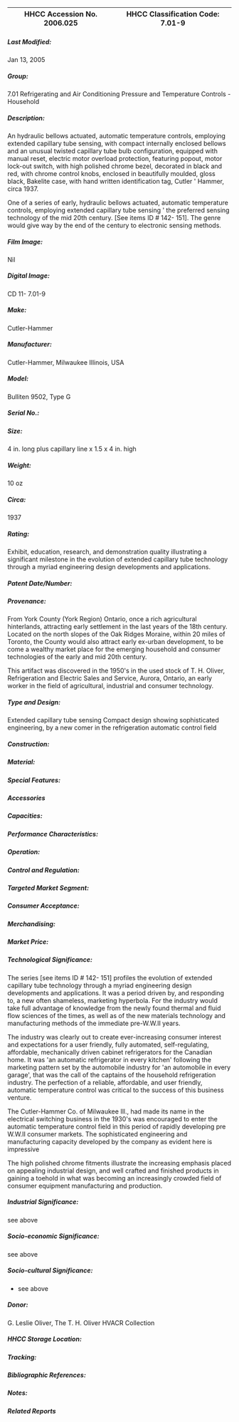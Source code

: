 | **HHCC Accession No. 2006.025** |**HHCC Classification Code:  7.01-9**|
| ----------- | ----------- |

##### Last Modified:
Jan 13, 2005

##### Group:
7.01 Refrigerating and Air Conditioning Pressure and Temperature Controls - Household

##### Description:
An hydraulic bellows actuated, automatic temperature controls, employing extended capillary tube sensing, with compact internally enclosed bellows and an unusual twisted capillary tube bulb configuration, equipped with manual reset, electric motor overload protection, featuring popout, motor lock-out switch, with high polished chrome bezel, decorated in black and red, with chrome control knobs, enclosed in beautifully moulded, gloss black, Bakelite case, with hand written identification tag, Cutler ' Hammer, circa 1937.

One of a series of early, hydraulic bellows actuated, automatic temperature controls, employing extended capillary tube sensing ' the preferred sensing technology of the mid 20th century. [See items ID # 142- 151]. The genre would give way by the end of the century to electronic sensing methods.

##### Film Image:
Nil

##### Digital Image:
CD 11- 7.01-9

##### Make:
Cutler-Hammer

##### Manufacturer:
Cutler-Hammer, Milwaukee Illinois, USA

##### Model:
Bulliten 9502, Type G

##### Serial No.:


##### Size:
4 in. long plus capillary line x 1.5 x 4 in. high

##### Weight:
10 oz

##### Circa:
1937

##### Rating:
Exhibit, education, research, and demonstration quality illustrating a significant milestone in the evolution of extended capillary tube technology through a myriad engineering design developments and applications.

##### Patent Date/Number:


##### Provenance:
From York County (York Region) Ontario, once a rich agricultural hinterlands, attracting early settlement in the last years of the 18th century. Located on the north slopes of the Oak Ridges Moraine, within 20 miles of Toronto, the County would also attract early ex-urban development, to be come a wealthy market place for the emerging household and consumer technologies of the early and mid 20th century. 

This artifact was discovered in the 1950's in the used stock of T. H. Oliver, Refrigeration and Electric Sales and Service, Aurora, Ontario, an early worker in the field of agricultural, industrial and consumer technology.

##### Type and Design:
Extended capillary tube sensing
Compact design showing sophisticated engineering, by a new comer in the refrigeration automatic control field

##### Construction:


##### Material:


##### Special Features:


##### Accessories


##### Capacities:


##### Performance Characteristics:


##### Operation:


##### Control and Regulation:


##### Targeted Market Segment:


##### Consumer Acceptance:


##### Merchandising:


##### Market Price:


##### Technological Significance:
The series [see items ID # 142- 151] profiles the evolution of extended capillary tube technology through a myriad engineering design developments and applications. It was a period driven by, and responding to, a new often shameless, marketing hyperbola. For the industry would take full advantage of knowledge from the newly found thermal and fluid flow sciences of the times, as well as of the new materials technology and manufacturing methods of the immediate pre-W.W.II years. 

The industry was clearly out to create ever-increasing consumer interest and expectations for a user friendly, fully automated, self-regulating, affordable, mechanically driven cabinet refrigerators for the Canadian home. It was 'an automatic refrigerator in every kitchen' following the marketing pattern set by the automobile industry for 'an automobile in every garage', that was the call of the captains of the household refrigeration industry. The perfection of a reliable, affordable, and user friendly, automatic temperature control was critical to the success of this business venture.    

The Cutler-Hammer Co. of Milwaukee Ill., had made its name in the electrical switching business in the 1930's was encouraged to enter the automatic temperature control field in this period of rapidly developing pre W.W.II consumer markets. The sophisticated engineering and manufacturing capacity developed by the company as evident here is impressive      

The high polished chrome fitments illustrate the increasing emphasis placed on appealing industrial design, and well crafted and finished products in gaining a toehold in what was becoming an increasingly crowded field of consumer equipment manufacturing and production.

##### Industrial Significance:
see above

##### Socio-economic Significance:
see above

##### Socio-cultural Significance:
- see above

##### Donor:
G. Leslie Oliver, The T. H. Oliver HVACR Collection

##### HHCC Storage Location:


##### Tracking:


##### Bibliographic References:


##### Notes:


##### Related Reports

